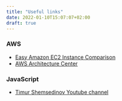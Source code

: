 ```yaml
---
title: "Useful links"
date: 2022-01-10T15:07:07+02:00
draft: true
---
```


### AWS
- [Easy Amazon EC2 Instance Comparison](https://instances.vantage.sh/)
- [AWS Architecture Center](https://aws.amazon.com/architecture/)

### JavaScript
- [Timur Shemsedinov Youtube channel](https://www.youtube.com/user/sthxnp/videos)
